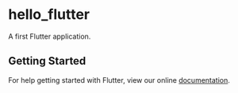 # hello_flutter

A first Flutter application.

## Getting Started

For help getting started with Flutter, view our online
[documentation](https://flutter.io/).
